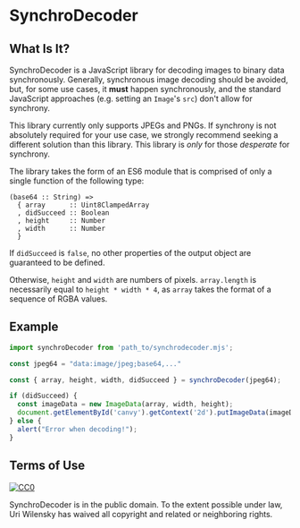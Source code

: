 # SynchroDecoder

## What Is It?

SynchroDecoder is a JavaScript library for decoding images to binary data synchronously.  Generally, synchronous image decoding should be avoided, but, for some use cases, it **must** happen synchronously, and the standard JavaScript approaches (e.g. setting an `Image`'s `src`) don't allow for synchrony.

This library currently only supports JPEGs and PNGs.  If synchrony is not absolutely required for your use case, we strongly recommend seeking a different solution than this library.  This library is *only* for those *desperate* for synchrony.

The library takes the form of an ES6 module that is comprised of only a single function of the following type:

```
(base64 :: String) =>
  { array      :: Uint8ClampedArray
  , didSucceed :: Boolean
  , height     :: Number
  , width      :: Number
  }
```

If `didSucceed` is `false`, no other properties of the output object are guaranteed to be defined.

Otherwise, `height` and `width` are numbers of pixels.  `array.length` is necessarily equal to `height * width * 4`, as `array` takes the format of a sequence of RGBA values.

## Example

```javascript
import synchroDecoder from 'path_to/synchrodecoder.mjs';

const jpeg64 = "data:image/jpeg;base64,..."

const { array, height, width, didSucceed } = synchroDecoder(jpeg64);

if (didSucceed) {
  const imageData = new ImageData(array, width, height);
  document.getElementById('canvy').getContext('2d').putImageData(imageData, 0, 0);
} else {
  alert("Error when decoding!");
}
```

## Terms of Use

[![CC0](http://i.creativecommons.org/p/zero/1.0/88x31.png)](http://creativecommons.org/publicdomain/zero/1.0/)

SynchroDecoder is in the public domain.  To the extent possible under law, Uri Wilensky has waived all copyright and related or neighboring rights.
